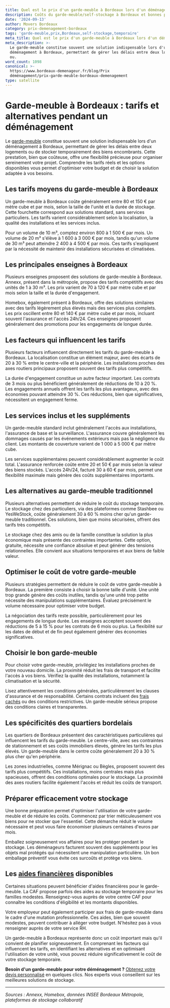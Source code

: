 ```yaml
---
title: Quel est le prix d'un garde-meuble à Bordeaux lors d'un déménagement ?
description: Coûts du garde-meuble/self-stockage à Bordeaux et bonnes pratiques.
date: '2024-09-13'
author: Movers Bordeaux
category: prix-demenagement-bordeaux
tags: 'garde-meuble,prix,Bordeaux,self-stockage,temporaire'
meta_title: Quel est le prix d'un garde-meuble à Bordeaux lors d'un déménagement ?
meta_description: >-
  Le garde-meuble constitue souvent une solution indispensable lors d'un
  déménagement à Bordeaux, permettant de gérer les délais entre deux logements
  ou.
word_count: 1098
canonical: >-
  https://www.bordeaux-demenageur.fr/blog/Prix
  déménagement/prix-garde-meuble-bordeaux-demenagement
type: satellite
---
```



# Garde-meuble à Bordeaux : tarifs et alternatives pendant un déménagement

Le [garde-meuble](/blog/garde-meuble/guide) constitue souvent une solution indispensable lors d'un déménagement à Bordeaux, permettant de gérer les délais entre deux logements ou de stocker temporairement des biens encombrants. Cette prestation, bien que coûteuse, offre une flexibilité précieuse pour organiser sereinement votre projet. Comprendre les tarifs réels et les options disponibles vous permet d'optimiser votre budget et de choisir la solution adaptée à vos besoins.

## Les tarifs moyens du garde-meuble à Bordeaux

Un garde-meuble à Bordeaux coûte généralement entre 80 et 150 € par mètre cube et par mois, selon la taille de l'unité et la durée de stockage. Cette fourchette correspond aux solutions standard, sans services particuliers. Les tarifs varient considérablement selon la localisation, la qualité des installations et les services inclus.

Pour un volume de 10 m³, comptez environ 800 à 1 500 € par mois. Un volume de 20 m³ s'élève à 1 600 à 3 000 € par mois, tandis qu'un volume de 30 m³ peut atteindre 2 400 à 4 500 € par mois. Ces tarifs s'expliquent par la nécessité de maintenir des installations sécurisées et climatisées.

## Les principales enseignes à Bordeaux

Plusieurs enseignes proposent des solutions de garde-meuble à Bordeaux. Annexx, présent dans la métropole, propose des tarifs compétitifs avec des unités de 1 à 30 m³. Les prix varient de 70 à 120 € par mètre cube et par mois selon la taille et la durée d'engagement.

Homebox, également présent à Bordeaux, offre des solutions similaires avec des tarifs légèrement plus élevés mais des services plus complets. Les prix oscillent entre 80 et 140 € par mètre cube et par mois, incluant souvent l'assurance et l'accès 24h/24. Ces enseignes proposent généralement des promotions pour les engagements de longue durée.

## Les facteurs qui influencent les tarifs

Plusieurs facteurs influencent directement les tarifs du garde-meuble à Bordeaux. La localisation constitue un élément majeur, avec des écarts de 20 à 30 % entre le centre-ville et la périphérie. Les installations proches des axes routiers principaux proposent souvent des tarifs plus compétitifs.

La durée d'engagement constitue un autre facteur important. Les contrats de 3 mois ou plus bénéficient généralement de réductions de 10 à 20 %. Les engagements annuels offrent les tarifs les plus avantageux, avec des économies pouvant atteindre 30 %. Ces réductions, bien que significatives, nécessitent un engagement ferme.

## Les services inclus et les suppléments

Un garde-meuble standard inclut généralement l'accès aux installations, l'assurance de base et la surveillance. L'assurance couvre généralement les dommages causés par les événements extérieurs mais pas la négligence du client. Les montants de couverture varient de 1 000 à 5 000 € par mètre cube.

Les services supplémentaires peuvent considérablement augmenter le coût total. L'assurance renforcée coûte entre 20 et 50 € par mois selon la valeur des biens stockés. L'accès 24h/24, facturé 30 à 60 € par mois, permet une flexibilité maximale mais génère des coûts supplémentaires importants.

## Les alternatives au garde-meuble traditionnel

Plusieurs alternatives permettent de réduire le coût du stockage temporaire. Le stockage chez des particuliers, via des plateformes comme Stashbee ou YesWeStock, coûte généralement 30 à 60 % moins cher qu'un garde-meuble traditionnel. Ces solutions, bien que moins sécurisées, offrent des tarifs très compétitifs.

Le stockage chez des amis ou de la famille constitue la solution la plus économique mais présente des contraintes importantes. Cette option, gratuite, nécessite une confiance absolue et peut générer des tensions relationnelles. Elle convient aux situations temporaires et aux biens de faible valeur.

## Optimiser le coût de votre garde-meuble

Plusieurs stratégies permettent de réduire le coût de votre garde-meuble à Bordeaux. La première consiste à choisir la bonne taille d'unité. Une unité trop grande génère des coûts inutiles, tandis qu'une unité trop petite nécessite des manipulations supplémentaires. Évaluez précisément le volume nécessaire pour optimiser votre budget.

La négociation des tarifs reste possible, particulièrement pour les engagements de longue durée. Les enseignes acceptent souvent des réductions de 5 à 15 % pour les contrats de 6 mois ou plus. La flexibilité sur les dates de début et de fin peut également générer des économies significatives.

## Choisir le bon garde-meuble

Pour choisir votre garde-meuble, privilégiez les installations proches de votre nouveau domicile. La proximité réduit les frais de transport et facilite l'accès à vos biens. Vérifiez la qualité des installations, notamment la climatisation et la sécurité.

Lisez attentivement les conditions générales, particulièrement les clauses d'assurance et de responsabilité. Certains contrats incluent des [frais cachés](/blog/prix/frais-caches-demenagement) ou des conditions restrictives. Un garde-meuble sérieux propose des conditions claires et transparentes.

## Les spécificités des quartiers bordelais

Les quartiers de Bordeaux présentent des caractéristiques particulières qui influencent les tarifs du garde-meuble. Le centre-ville, avec ses contraintes de stationnement et ses coûts immobiliers élevés, génère les tarifs les plus élevés. Un garde-meuble dans le centre coûte généralement 20 à 30 % plus cher qu'en périphérie.

Les zones industrielles, comme Mérignac ou Bègles, proposent souvent des tarifs plus compétitifs. Ces installations, moins centrales mais plus spacieuses, offrent des conditions optimales pour le stockage. La proximité des axes routiers facilite également l'accès et réduit les coûts de transport.

## Préparer efficacement votre stockage

Une bonne préparation permet d'optimiser l'utilisation de votre garde-meuble et de réduire les coûts. Commencez par trier méticuleusement vos biens pour ne stocker que l'essentiel. Cette démarche réduit le volume nécessaire et peut vous faire économiser plusieurs centaines d'euros par mois.

Emballez soigneusement vos affaires pour les protéger pendant le stockage. Les déménageurs facturent souvent des suppléments pour les objets mal protégés qui nécessitent une manipulation particulière. Un bon emballage préventif vous évite ces surcoûts et protège vos biens.

## Les [aides financières](/blog/etudiant/aide-financiere-demenagement-etudiant) disponibles

Certaines situations peuvent bénéficier d'aides financières pour le garde-meuble. La CAF propose parfois des aides au stockage temporaire pour les familles modestes. Renseignez-vous auprès de votre centre CAF pour connaître les conditions d'éligibilité et les montants disponibles.

Votre employeur peut également participer aux frais de garde-meuble dans le cadre d'une mutation professionnelle. Ces aides, bien que souvent modestes, peuvent contribuer à alléger votre budget. N'hésitez pas à vous renseigner auprès de votre service RH.

Un garde-meuble à Bordeaux représente donc un coût important mais qu'il convient de planifier soigneusement. En comprenant les facteurs qui influencent les tarifs, en identifiant les alternatives et en optimisant l'utilisation de votre unité, vous pouvez réduire significativement le coût de votre stockage temporaire.

**Besoin d'un garde-meuble pour votre déménagement ?** [Obtenez votre devis personnalisé](/blog/devis/guide) en quelques clics. Nos experts vous conseillent sur les meilleures solutions de stockage.

---

*Sources : Annexx, Homebox, données INSEE Bordeaux Métropole, plateformes de stockage collaboratif*
